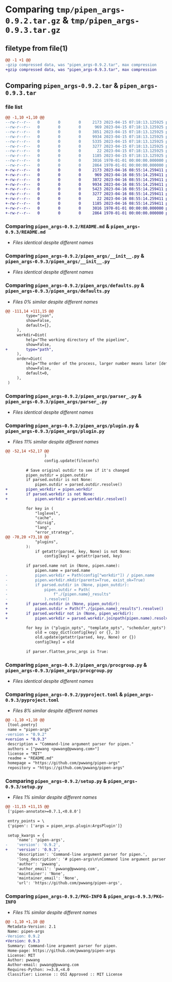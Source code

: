 # Comparing `tmp/pipen_args-0.9.2.tar.gz` & `tmp/pipen_args-0.9.3.tar.gz`

## filetype from file(1)

```diff
@@ -1 +1 @@
-gzip compressed data, was "pipen_args-0.9.2.tar", max compression
+gzip compressed data, was "pipen_args-0.9.3.tar", max compression
```

## Comparing `pipen_args-0.9.2.tar` & `pipen_args-0.9.3.tar`

### file list

```diff
@@ -1,10 +1,10 @@
--rw-r--r--   0        0        0     2173 2023-04-15 07:18:13.125925 pipen_args-0.9.2/README.md
--rw-r--r--   0        0        0      969 2023-04-15 07:18:13.125925 pipen_args-0.9.2/pipen_args/__init__.py
--rw-r--r--   0        0        0     3851 2023-04-15 07:18:13.125925 pipen_args-0.9.2/pipen_args/defaults.py
--rw-r--r--   0        0        0     9934 2023-04-15 07:18:13.125925 pipen_args-0.9.2/pipen_args/parser_.py
--rw-r--r--   0        0        0     5335 2023-04-15 07:18:13.125925 pipen_args-0.9.2/pipen_args/plugin.py
--rw-r--r--   0        0        0     3277 2023-04-15 07:18:13.125925 pipen_args-0.9.2/pipen_args/procgroup.py
--rw-r--r--   0        0        0       22 2023-04-15 07:18:13.125925 pipen_args-0.9.2/pipen_args/version.py
--rw-r--r--   0        0        0     1185 2023-04-15 07:18:13.125925 pipen_args-0.9.2/pyproject.toml
--rw-r--r--   0        0        0     3016 1970-01-01 00:00:00.000000 pipen_args-0.9.2/setup.py
--rw-r--r--   0        0        0     2864 1970-01-01 00:00:00.000000 pipen_args-0.9.2/PKG-INFO
+-rw-r--r--   0        0        0     2173 2023-04-16 08:55:14.259411 pipen_args-0.9.3/README.md
+-rw-r--r--   0        0        0      969 2023-04-16 08:55:14.259411 pipen_args-0.9.3/pipen_args/__init__.py
+-rw-r--r--   0        0        0     3872 2023-04-16 08:55:14.259411 pipen_args-0.9.3/pipen_args/defaults.py
+-rw-r--r--   0        0        0     9934 2023-04-16 08:55:14.259411 pipen_args-0.9.3/pipen_args/parser_.py
+-rw-r--r--   0        0        0     5423 2023-04-16 08:55:14.259411 pipen_args-0.9.3/pipen_args/plugin.py
+-rw-r--r--   0        0        0     3277 2023-04-16 08:55:14.259411 pipen_args-0.9.3/pipen_args/procgroup.py
+-rw-r--r--   0        0        0       22 2023-04-16 08:55:14.259411 pipen_args-0.9.3/pipen_args/version.py
+-rw-r--r--   0        0        0     1185 2023-04-16 08:55:14.259411 pipen_args-0.9.3/pyproject.toml
+-rw-r--r--   0        0        0     3016 1970-01-01 00:00:00.000000 pipen_args-0.9.3/setup.py
+-rw-r--r--   0        0        0     2864 1970-01-01 00:00:00.000000 pipen_args-0.9.3/PKG-INFO
```

### Comparing `pipen_args-0.9.2/README.md` & `pipen_args-0.9.3/README.md`

 * *Files identical despite different names*

### Comparing `pipen_args-0.9.2/pipen_args/__init__.py` & `pipen_args-0.9.3/pipen_args/__init__.py`

 * *Files identical despite different names*

### Comparing `pipen_args-0.9.2/pipen_args/defaults.py` & `pipen_args-0.9.3/pipen_args/defaults.py`

 * *Files 0% similar despite different names*

```diff
@@ -111,14 +111,15 @@
         type="json",
         show=False,
         default={},
     ),
     workdir=Diot(
         help="The working directory of the pipeline",
         show=False,
+        type="path",
     ),
     order=Diot(
         help="The order of the process, larger number means later [default: 0]",
         show=False,
         default=0,
     ),
 )
```

### Comparing `pipen_args-0.9.2/pipen_args/parser_.py` & `pipen_args-0.9.3/pipen_args/parser_.py`

 * *Files identical despite different names*

### Comparing `pipen_args-0.9.2/pipen_args/plugin.py` & `pipen_args-0.9.3/pipen_args/plugin.py`

 * *Files 11% similar despite different names*

```diff
@@ -52,14 +52,17 @@
                 )
                 config.update(fileconfs)
 
         # Save original outdir to see if it's changed
         pipen_outdir = pipen.outdir
         if parsed.outdir is not None:
             pipen.outdir = parsed.outdir.resolve()
+        pipen_workdir = pipen.workdir
+        if parsed.workdir is not None:
+            pipen.workdir = parsed.workdir.resolve()
 
         for key in (
             "loglevel",
             "cache",
             "dirsig",
             "lang",
             "error_strategy",
@@ -70,20 +73,18 @@
             "plugins",
         ):
             if getattr(parsed, key, None) is not None:
                 config[key] = getattr(parsed, key)
 
         if parsed.name not in (None, pipen.name):
             pipen.name = parsed.name
-            pipen.workdir = Path(config["workdir"]) / pipen.name
-            pipen.workdir.mkdir(parents=True, exist_ok=True)
-            if parsed.outdir in (None, pipen_outdir):
-                pipen.outdir = Path(
-                    f"./{pipen.name}_results"
-                ).resolve()
+        if parsed.outdir in (None, pipen_outdir):
+            pipen.outdir = Path(f"./{pipen.name}_results").resolve()
+        if parsed.workdir not in (None, pipen_workdir):
+            pipen.workdir = parsed.workdir.joinpath(pipen.name).resolve()
 
         for key in ("plugin_opts", "template_opts", "scheduler_opts"):
             old = copy_dict(config[key] or {}, 3)
             old.update(getattr(parsed, key, None) or {})
             config[key] = old
 
         if parser.flatten_proc_args is True:
```

### Comparing `pipen_args-0.9.2/pipen_args/procgroup.py` & `pipen_args-0.9.3/pipen_args/procgroup.py`

 * *Files identical despite different names*

### Comparing `pipen_args-0.9.2/pyproject.toml` & `pipen_args-0.9.3/pyproject.toml`

 * *Files 8% similar despite different names*

```diff
@@ -1,10 +1,10 @@
 [tool.poetry]
 name = "pipen-args"
-version = "0.9.2"
+version = "0.9.3"
 description = "Command-line argument parser for pipen."
 authors = ["pwwang <pwwang@pwwang.com>"]
 license = "MIT"
 readme = "README.md"
 homepage = "https://github.com/pwwang/pipen-args"
 repository = "https://github.com/pwwang/pipen-args"
```

### Comparing `pipen_args-0.9.2/setup.py` & `pipen_args-0.9.3/setup.py`

 * *Files 1% similar despite different names*

```diff
@@ -11,15 +11,15 @@
 ['pipen-annotate>=0.7.1,<0.8.0']
 
 entry_points = \
 {'pipen': ['args = pipen_args.plugin:ArgsPlugin']}
 
 setup_kwargs = {
     'name': 'pipen-args',
-    'version': '0.9.2',
+    'version': '0.9.3',
     'description': 'Command-line argument parser for pipen.',
     'long_description': '# pipen-args\n\nCommand line argument parser for [pipen][1]\n\n## Usage\n\n```python\nfrom pipen import Proc, Pipen\n\n\nclass Process(Proc):\n    """My process\n\n    Input:\n        a: Input data\n    """\n    input = \'a\'\n    input_data = range(10)\n    script = \'echo {{in.a}}\'\n\nPipen().set_start(Process).run()\n```\n\n```shell\n$ python example.py --help\nUsage: test.py [-h | -h+] [options]\n\nUndescribed process.\nUse `@configfile` to load default values for the options.\n\nPipeline Options:\n  --name NAME           The name for the pipeline, will affect the default workdir and\n                        outdir. [default: pipen-0]\n  --profile PROFILE     The default profile from the configuration to run the pipeline.\n                        This profile will be used unless a profile is specified in the\n                        process or in the .run method of pipen. You can check the\n                        available profiles by running `pipen profile`\n  --outdir OUTDIR       The output directory of the pipeline [default: ./<name>_results]\n  --forks FORKS         How many jobs to run simultaneously by the scheduler\n  --scheduler SCHEDULER\n                        The scheduler to run the jobs\n\nNamespace <in>:\n  --in.a A [A ...]      Input data\n\nOptional Arguments:\n  -h, --help, -h+, --help+\n                        show help message (with + to show more options) and exit\n```\n\nSee more examples in `tests/pipelines/` folder.\n\n## Metadata for Proc envs items\n\nThe metadata in the docstring of env items determines how the arguments are defined.\n\n```python\nclass Process(Proc):\n    """My process\n\n    # other docstring sections\n\n    Envs:\n        a (<metadata>): ...\n    """\n```\n\nThe metadata could be key-value pairs separated by `;`. The separator `:` or `=` is used to\nseparate the key and value. The value is optional. If the value is not specified, it\nwill be set to `True`. The keys are valid arguments of `argx.ArgumentParser.add_argument`, except that `hidden` will be interpreted as `show=False` in `argx.ArgumentParser.add_argument`. If the value of `choices` is not specified, the subkeys of the env item will be used as the choices.\n\n[1]: https://github.com/pwwang/pipen\n',
     'author': 'pwwang',
     'author_email': 'pwwang@pwwang.com',
     'maintainer': 'None',
     'maintainer_email': 'None',
     'url': 'https://github.com/pwwang/pipen-args',
```

### Comparing `pipen_args-0.9.2/PKG-INFO` & `pipen_args-0.9.3/PKG-INFO`

 * *Files 1% similar despite different names*

```diff
@@ -1,10 +1,10 @@
 Metadata-Version: 2.1
 Name: pipen-args
-Version: 0.9.2
+Version: 0.9.3
 Summary: Command-line argument parser for pipen.
 Home-page: https://github.com/pwwang/pipen-args
 License: MIT
 Author: pwwang
 Author-email: pwwang@pwwang.com
 Requires-Python: >=3.8,<4.0
 Classifier: License :: OSI Approved :: MIT License
```

